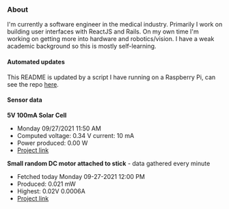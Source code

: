 ### About
I'm currently a software engineer in the medical industry. Primarily I work on building user interfaces with ReactJS and Rails. On my own time I'm working on getting more into hardware and robotics/vision. I have a weak academic background so this is mostly self-learning.

#### Automated updates
This README is updated by a script I have running on a Raspberry Pi, can see the repo [here](https://github.com/jdc-cunningham/raspi-git-repo-updater).

#### Sensor data
**5V 100mA Solar Cell**
- Monday 09/27/2021 11:50 AM
- Computed voltage: 0.34 V current: 10 mA
- Power produced: 0.00 W
- [Project link](https://github.com/jdc-cunningham/raspisolarplotter)

**Small random DC motor attached to stick** - data gathered every minute
- Fetched today Monday 09-27-2021 12:00 PM
- Produced: 0.021 mW
- Highest: 0.02V 0.0006A
- [Project link](https://github.com/jdc-cunningham/turbine-raspi)